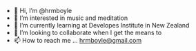 - 👋 Hi, I’m @hrmboyle
- 👀 I’m interested in music and meditation
- 🌱 I’m currently learning at Developes Institute in New Zealand
- 💞️ I’m looking to collaborate when I get the means to
- 📫 How to reach me ... hrmboyle@gmail.com

<!---
hrmboyle/hrmboyle is a ✨ special ✨ repository because its `README.md` (this file) appears on your GitHub profile.
You can click the Preview link to take a look at your changes.
--->

